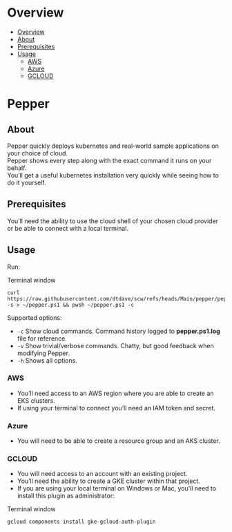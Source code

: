 <a name="Overview"></a>
Overview
=====

*   [Overview](#Overview)
*   [About](#About)
*   [Prerequisites](#Prerequisites)
*   [Usage](#Usage)
    *   [AWS](#AWS)
    *   [Azure](#Azure)
    *   [GCLOUD](#GCLOUD)


Pepper
======


<a name="About"></a>
About
-----

Pepper quickly deploys kubernetes and real-world sample applications on your choice of cloud.  
Pepper shows every step along with the exact command it runs on your behalf.  
You’ll get a useful kubernetes installation very quickly while seeing how to do it yourself.

<a name="Prerequisites"></a>
Prerequisites
-------------

You’ll need the ability to use the cloud shell of your chosen cloud provider or be able to connect with a local terminal.

<a name="Usage"></a>
Usage
-----

Run:

Terminal window

    curl https://raw.githubusercontent.com/dtdave/scw/refs/heads/Main/pepper/pepper.ps1 -s > ~/pepper.ps1 && pwsh ~/pepper.ps1 -c

Supported options:

*   `-c` Show cloud commands. Command history logged to **pepper.ps1.log** file for reference.
*   `-v` Show trivial/verbose commands. Chatty, but good feedback when modifying Pepper.
*   `-h` Shows all options.

<a name="AWS"></a>
### AWS

*   You’ll need access to an AWS region where you are able to create an EKS clusters.
*   If using your terminal to connect you’ll need an IAM token and secret.

<a name="Azure"></a>
### Azure

*   You will need to be able to create a resource group and an AKS cluster.

<a name="GCLOUD"></a>
### GCLOUD

*   You will need access to an account with an existing project.
*   You’ll need the ability to create a GKE cluster within that project.
*   If you are using your local terminal on Windows or Mac, you’ll need to install this plugin as administrator:

Terminal window

    gcloud components install gke-gcloud-auth-plugin